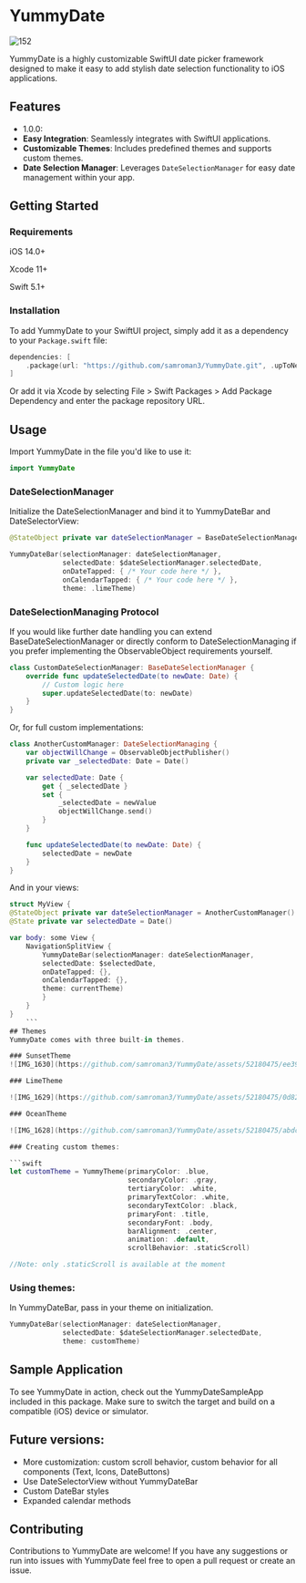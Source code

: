 # YummyDate

![152](https://github.com/samroman3/YummyDate/assets/52180475/60ed708e-6cb1-47ae-8ef8-3585ea7f6ec2)


YummyDate is a highly customizable SwiftUI date picker framework designed to make it easy to add stylish date selection functionality to iOS applications.

## Features
- 1.0.0:
- **Easy Integration**: Seamlessly integrates with SwiftUI applications.
- **Customizable Themes**: Includes predefined themes and supports custom themes.
- **Date Selection Manager**: Leverages `DateSelectionManager` for easy date management within your app.

## Getting Started
### Requirements
iOS 14.0+

Xcode 11+

Swift 5.1+

### Installation

To add YummyDate to your SwiftUI project, simply add it as a dependency to your `Package.swift` file:

```swift
dependencies: [
    .package(url: "https://github.com/samroman3/YummyDate.git", .upToNextMajor(from: "1.0.0"))
]
```

Or add it via Xcode by selecting File > Swift Packages > Add Package Dependency and enter the package repository URL.

## Usage

Import YummyDate in the file you'd like to use it:
```swift
import YummyDate
```

### DateSelectionManager

Initialize the DateSelectionManager and bind it to YummyDateBar and DateSelectorView:
```swift
@StateObject private var dateSelectionManager = BaseDateSelectionManager()

YummyDateBar(selectionManager: dateSelectionManager,
             selectedDate: $dateSelectionManager.selectedDate,
             onDateTapped: { /* Your code here */ },
             onCalendarTapped: { /* Your code here */ },
             theme: .limeTheme)
```
### DateSelectionManaging Protocol

If you would like further date handling you can extend BaseDateSelectionManager or directly conform to DateSelectionManaging if you prefer implementing the ObservableObject requirements yourself.

```swift
class CustomDateSelectionManager: BaseDateSelectionManager {
    override func updateSelectedDate(to newDate: Date) {
        // Custom logic here
        super.updateSelectedDate(to: newDate)
    }
}
```
Or, for full custom implementations:

```swift
class AnotherCustomManager: DateSelectionManaging {
    var objectWillChange = ObservableObjectPublisher()
    private var _selectedDate: Date = Date()

    var selectedDate: Date {
        get { _selectedDate }
        set {
            _selectedDate = newValue
            objectWillChange.send()
        }
    }

    func updateSelectedDate(to newDate: Date) {
        selectedDate = newDate
    }
}
```

And in your views:

```swift
struct MyView {
@StateObject private var dateSelectionManager = AnotherCustomManager()
@State private var selectedDate = Date()

var body: some View {
    NavigationSplitView {
        YummyDateBar(selectionManager: dateSelectionManager,
        selectedDate: $selectedDate,
        onDateTapped: {},
        onCalendarTapped: {},
        theme: currentTheme)
        }
    }
}
    ```
## Themes
YummyDate comes with three built-in themes.

### SunsetTheme
![IMG_1630](https://github.com/samroman3/YummyDate/assets/52180475/ee392355-65f9-4a0d-a941-c45684322609)

### LimeTheme

![IMG_1629](https://github.com/samroman3/YummyDate/assets/52180475/0d82cef8-6eba-40e1-90ef-a2ac9bf852de) 

### OceanTheme

![IMG_1628](https://github.com/samroman3/YummyDate/assets/52180475/abdc9027-371f-4d58-af22-221c4bb6ee36)

### Creating custom themes:

```swift
let customTheme = YummyTheme(primaryColor: .blue,
                             secondaryColor: .gray,
                             tertiaryColor: .white,
                             primaryTextColor: .white,
                             secondaryTextColor: .black,
                             primaryFont: .title,
                             secondaryFont: .body,
                             barAlignment: .center,
                             animation: .default,
                             scrollBehavior: .staticScroll)

//Note: only .staticScroll is available at the moment
```

### Using themes:
In YummyDateBar, pass in your theme on initialization.
```swift
YummyDateBar(selectionManager: dateSelectionManager,
             selectedDate: $dateSelectionManager.selectedDate,
             theme: customTheme)
```

## Sample Application

To see YummyDate in action, check out the YummyDateSampleApp included in this package.
Make sure to switch the target and build on a compatible (iOS) device or simulator.

## Future versions:
- More customization: custom scroll behavior, custom behavior for all components (Text, Icons, DateButtons)
- Use DateSelectorView without YummyDateBar
- Custom DateBar styles
- Expanded calendar methods

## Contributing

Contributions to YummyDate are welcome! If you have any suggestions or run into issues with YummyDate feel free to open a pull request or create an issue. 
